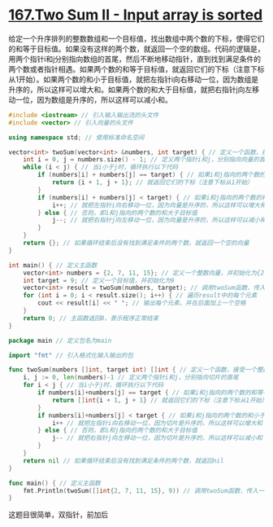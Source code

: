 # [167.Two Sum II - Input array is sorted ](https://leetcode.com/problems/two-sum-ii-input-array-is-sorted/)

给定一个升序排列的整数数组和一个目标值，找出数组中两个数的下标，使得它们的和等于目标值。如果没有这样的两个数，就返回一个空的数组。代码的逻辑是，用两个指针i和j分别指向数组的首尾，然后不断地移动指针，直到找到满足条件的两个数或者指针相遇。如果两个数的和等于目标值，就返回它们的下标（注意下标从1开始）。如果两个数的和小于目标值，就把左指针i向右移动一位，因为数组是升序的，所以这样可以增大和。如果两个数的和大于目标值，就把右指针j向左移动一位，因为数组是升序的，所以这样可以减小和。

```c++
#include <iostream> // 引入输入输出流的头文件
#include <vector> // 引入向量的头文件

using namespace std; // 使用标准命名空间

vector<int> twoSum(vector<int> &numbers, int target) { // 定义一个函数，接受一个整数向量和一个目标值作为参数，返回一个整数向量作为结果
    int i = 0, j = numbers.size() - 1; // 定义两个指针i和j，分别指向向量的首尾
    while (i < j) { // 当i小于j时，循环执行以下代码
        if (numbers[i] + numbers[j] == target) { // 如果i和j指向的两个数的和等于目标值
            return {i + 1, j + 1}; // 就返回它们的下标（注意下标从1开始）
        }
        if (numbers[i] + numbers[j] < target) { // 如果i和j指向的两个数的和小于目标值
            i++; // 就把左指针i向右移动一位，因为向量是升序的，所以这样可以增大和
        } else { // 否则，即i和j指向的两个数的和大于目标值
            j--; // 就把右指针j向左移动一位，因为向量是升序的，所以这样可以减小和
        }
    }
    return {}; // 如果循环结束后没有找到满足条件的两个数，就返回一个空的向量
}

int main() { // 定义主函数
    vector<int> numbers = {2, 7, 11, 15}; // 定义一个整数向量，并初始化为{2, 7, 11, 15}
    int target = 9; // 定义一个目标值，并初始化为9
    vector<int> result = twoSum(numbers, target); // 调用twoSum函数，传入numbers和target作为参数，得到结果并赋值给result
    for (int i = 0; i < result.size(); i++) { // 遍历result中的每个元素
        cout << result[i] << " "; // 输出每个元素，并在后面加上一个空格
    }
    return 0; // 主函数返回0，表示程序正常结束
}
```



```go
package main // 定义包名为main

import "fmt" // 引入格式化输入输出的包

func twoSum(numbers []int, target int) []int { // 定义一个函数，接受一个整数切片和一个目标值作为参数，返回一个整数切片作为结果
	i, j := 0, len(numbers)-1 // 定义两个指针i和j，分别指向切片的首尾
	for i < j { // 当i小于j时，循环执行以下代码
		if numbers[i]+numbers[j] == target { // 如果i和j指向的两个数的和等于目标值
			return []int{i + 1, j + 1} // 就返回它们的下标（注意下标从1开始）
		}
		if numbers[i]+numbers[j] < target { // 如果i和j指向的两个数的和小于目标值
			i++ // 就把左指针i向右移动一位，因为切片是升序的，所以这样可以增大和
		} else { // 否则，即i和j指向的两个数的和大于目标值
			j-- // 就把右指针j向左移动一位，因为切片是升序的，所以这样可以减小和
		}
	}
	return nil // 如果循环结束后没有找到满足条件的两个数，就返回nil
}

func main() { // 定义主函数
	fmt.Println(twoSum([]int{2, 7, 11, 15}, 9)) // 调用twoSum函数，传入一个整数切片{2, 7, 11, 15}和一个目标值9作为参数，并打印结果
}
```
这题目很简单，双指针，前加后





